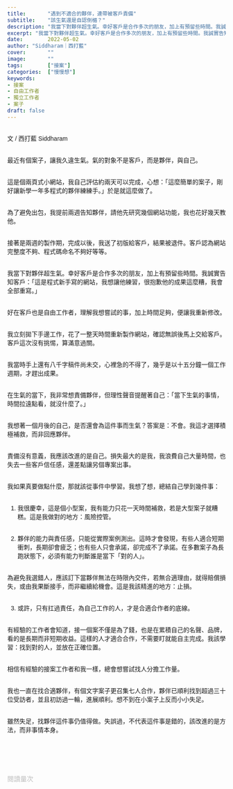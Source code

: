 ```yaml
---
title:       "遇到不適合的夥伴，連帶被客戶責備"
subtitle:    "該生氣還是自認倒楣？"
description: "我當下對夥伴超生氣。幸好客戶是合作多次的朋友，加上有預留些時間。我誠實告知客戶：「這是程式新手寫的網站，我想讓他練習，很抱歉他的成果這麼糟，我會全部重寫。」..."
excerpt: "我當下對夥伴超生氣。幸好客戶是合作多次的朋友，加上有預留些時間。我誠實告知客戶：「這是程式新手寫的網站，我想讓他練習，很抱歉他的成果這麼糟，我會全部重寫。」..."
date:        2022-05-02
author: "Siddharam｜西打藍"
cover:       ""
image:       ""
tags:        ["接案"]
categories:  ["慢慢想"]
keywords:
- 接案
- 自由工作者
- 獨立工作者
- 案子
draft: false
---
```


<article style="font-family: 'Noto Sans TC', '微軟正黑體', sans-serif; font-weight: 300;">

<br>文 / 西打藍 Siddharam<br><br>

最近有個案子，讓我久違生氣。氣的對象不是客戶，而是夥伴，與自己。<br><br>

這是個兩頁式小網站，我自己評估約兩天可以完成，心想：「這麼簡單的案子，剛好讓新學一年多程式的夥伴練練手。」於是就這麼做了。<br><br>

為了避免出包，我提前兩週告知夥伴，請他先研究幾個網站功能，我也花好幾天教他。<br><br>

接著是兩週的製作期，完成以後，我送了初版給客戶，結果被退件。客戶認為網站完整度不夠、程式碼命名不夠好等等。<br><br>

我當下對夥伴超生氣。幸好客戶是合作多次的朋友，加上有預留些時間。我誠實告知客戶：「這是程式新手寫的網站，我想讓他練習，很抱歉他的成果這麼糟，我會全部重寫。」<br><br>

好在客戶也是自由工作者，理解我想嘗試的事，加上時間足夠，便讓我重新修改。<br><br>

我立刻拋下手邊工作，花了一整天時間重新製作網站，確認無誤後馬上交給客戶。客戶這次沒有挑惕，算滿意過關。<br><br>

我當時手上還有八千字稿件尚未交，心裡急的不得了，幾乎是以十五分鐘一個工作週期，才趕出成果。<br><br>

在生氣的當下，我非常想責備夥伴，但理性聲音提醒著自己：「當下生氣的事情，時間拉遠點看，就沒什麼了。」<br><br>

我想著一個月後的自己，是否還會為這件事而生氣？答案是：不會。我這才選擇積極補救，而非回應夥伴。<br><br>

責備沒有意義，我應該改進的是自己。損失最大的是我，我浪費自己大量時間，也失去一些客戶信任感，還差點讓另個專案出事。<br><br>

我如果真要做點什麼，那就該從事件中學習。我想了想，總結自己學到幾件事：<br><br>

1. 我很慶幸，這是個小型案，我有能力只花一天時間補救，若是大型案子就糟糕。這是我做對的地方：風險控管。<br><br>

2. 夥伴的能力與責任感，只能從實際案例測出。這時才會發現，有些人適合短期衝刺，長期卻會疲乏；也有些人只會承諾，卻完成不了承諾。在多數案子為長跑狀態下，必須有能力判斷誰是當下「對的人」。<br><br>

為避免我選錯人，應該訂下當夥伴無法在時限內交件，若無合適理由，就得賠償損失，或由我果斷接手，而非繼續給機會。這是我該精進的地方：止損。<br><br>

3. 或許，只有扛過責任，為自己工作的人，才是合適合作者的底線。<br><br>

有經驗的工作者會知道，接一個案不僅是為了錢，也是在累積自己的名聲、品牌，看的是長期而非短期收益。這樣的人才適合合作，不需要盯就能自主完成。我該學習：找到對的人，並放在正確位置。<br><br>

相信有經驗的接案工作者和我一樣，總會想嘗試找人分擔工作量。<br><br>

我也一直在找合適夥伴，有個文字案子更召集七人合作，夥伴已順利找到超過三十位受訪者，並且初訪過一輪，進展順利。想不到在小案子上反而小小失足。<br><br>

雖然失足，找夥伴這件事仍值得做。失誤過，不代表這件事是錯的，該改進的是方法，而非事情本身。<br><br>


<br><br><br>

</article>

<div style="color: #bfbfbf; font-size: 15px;" id="busuanzi_container_page_pv">
  閱讀量<span id="busuanzi_value_page_pv"></span>次
</div>

<script src="../../js/post.js"></script>




